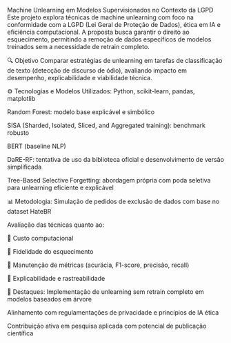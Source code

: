 Machine Unlearning em Modelos Supervisionados no Contexto da LGPD
Este projeto explora técnicas de machine unlearning com foco na conformidade com a LGPD (Lei Geral de Proteção de Dados), ética em IA e eficiência computacional. A proposta busca garantir o direito ao esquecimento, permitindo a remoção de dados específicos de modelos treinados sem a necessidade de retrain completo.

🔍 Objetivo
Comparar estratégias de unlearning em tarefas de classificação de texto (detecção de discurso de ódio), avaliando impacto em desempenho, explicabilidade e viabilidade técnica.

⚙️ Tecnologias e Modelos Utilizados:
Python, scikit-learn, pandas, matplotlib

Random Forest: modelo base explicável e simbólico

SISA (Sharded, Isolated, Sliced, and Aggregated training): benchmark robusto

BERT (baseline NLP)

DaRE-RF: tentativa de uso da biblioteca oficial e desenvolvimento de versão simplificada

Tree-Based Selective Forgetting: abordagem própria com poda seletiva para unlearning eficiente e explicável

📊 Metodologia:
Simulação de pedidos de exclusão de dados com base no dataset HateBR

Avaliação das técnicas quanto ao:

🔹 Custo computacional

🔹 Fidelidade do esquecimento

🔹 Manutenção de métricas (acurácia, F1-score, precisão, recall)

🔹 Explicabilidade e rastreabilidade

📌 Destaques:
Implementação de unlearning sem retrain completo em modelos baseados em árvore

Alinhamento com regulamentações de privacidade e princípios de IA ética

Contribuição ativa em pesquisa aplicada com potencial de publicação científica
